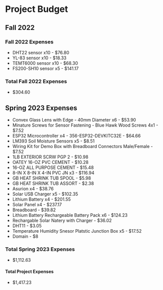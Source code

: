 # Project Budget
## Fall 2022
### Fall 2022 Expenses
* DHT22 sensor x10 - $76.80
* YL-83 sensor x10 - $18.33
* TEMT6000 sensor x10 - $68.30
* FS200-SH10 sensor x5 - $141.17

### Total Fall 2022 Expenses
* $304.60

## Spring 2023 Expenses
* Convex Glass Lens with Edge - 40mm Diameter x6 - $53.90
* Minature Screws for Sensor Fastening - Blue Hawk Wood Screws 4x1 - $7.52 
* ESP32 Microcontroller x4 - 356-ESP32-DEVKITC32E - $64.66
* LM393 Soil Moisture Sensors x5 - $8.51
* Wiring Kit for Demo Box with Breadboard Connectors Male/Female - $7.52
* 1LB EXTERIOR SCRW PGP 2 - $10.98
* OATEY 16-OZ PVC CEMENT - $10.28
* 16-OZ ALL PURPOSE CEMENT - $15.48
* 8-IN X 8-IN X 4-IN PVC JN x3 - $116.94
* GB HEAT SHRINK TUB SPOOL - $5.98
* GB HEAT SHRINK TUB ASSORT - $2.38
* Asurion x4 - $38.76
* Solar USB Charger x5 - $102.35
* Lithium Battery x4 - $201.55
* Solar Panel x4 - $237.17
* Breadboard - $39.82
* Lithium Battery Rechargeable Battery Pack x6 - $124.23
* Rechargable Solar Natery with Charger - $36.02
* DHT11 - $3.05
* Temperature Humidity Snesor Platstic Junction Box x5 - $17.52
* Domain  - $8

### Total Spring 2023 Expenses
* $1,112.63

#### Total Project Expenses
* $1,417.23
